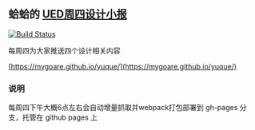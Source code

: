 ## 蛤蛤的 [UED周四设计小报](https://www.yuque.com/wanyanshaoxue/qx05nt)

[![Build Status](https://travis-ci.com/mygoare/yuque.svg?branch=master)](https://travis-ci.com/mygoare/yuque)

每周四为大家推送四个设计相关内容

[https://mygoare.github.io/yuque/](https://mygoare.github.io/yuque/)


### 说明


每周四下午大概6点左右会自动增量抓取并webpack打包部署到 gh-pages 分支，托管在 github pages 上